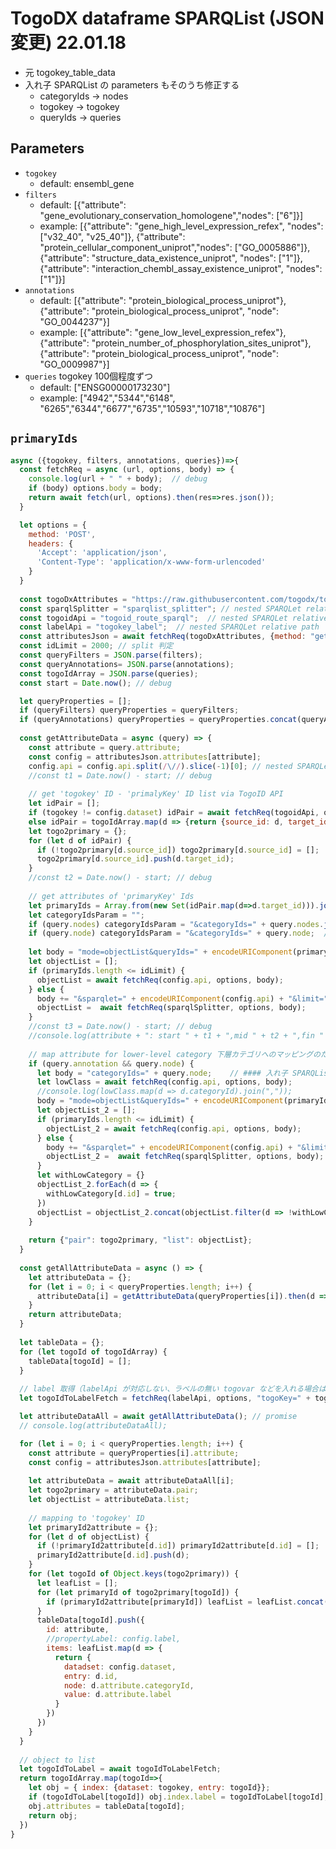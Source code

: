 # TogoDX dataframe SPARQList (JSON 変更) 22.01.18

- 元 togokey_table_data
- 入れ子 SPARQList の parameters もそのうち修正する
  - categoryIds -> nodes
  - togokey -> togokey
  - queryIds -> queries

## Parameters

* `togokey`
  * default: ensembl_gene
* `filters`
  * default: [{"attribute": "gene_evolutionary_conservation_homologene","nodes": ["6"]}]
  * example: [{"attribute": "gene_high_level_expression_refex", "nodes": ["v32_40", "v25_40"]}, {"attribute": "protein_cellular_component_uniprot","nodes": ["GO_0005886"]}, {"attribute": "structure_data_existence_uniprot", "nodes": ["1"]}, {"attribute": "interaction_chembl_assay_existence_uniprot", "nodes": ["1"]}]
* `annotations`
  * default: [{"attribute": "protein_biological_process_uniprot"},{"attribute": "protein_biological_process_uniprot", "node": "GO_0044237"}]
  * example: [{"attribute": "gene_low_level_expression_refex"}, {"attribute": "protein_number_of_phosphorylation_sites_uniprot"}, {"attribute": "protein_biological_process_uniprot", "node": "GO_0009987"}]
* `queries` togokey 100個程度ずつ
  * default: ["ENSG00000173230"]
  * example: ["4942","5344","6148", "6265","6344","6677","6735","10593","10718","10876"]

## `primaryIds`
```javascript
async ({togokey, filters, annotations, queries})=>{
  const fetchReq = async (url, options, body) => {
    console.log(url + " " + body);  // debug
    if (body) options.body = body;
    return await fetch(url, options).then(res=>res.json());
  }

  let options = {
    method: 'POST',
    headers: {
      'Accept': 'application/json',
      'Content-Type': 'application/x-www-form-urlencoded'
    }
  }
  
  const togoDxAttributes = "https://raw.githubusercontent.com/togodx/togodx-config-human/develop/config/attributes.json";
  const sparqlSplitter = "sparqlist_splitter"; // nested SPARQLet relative path
  const togoidApi = "togoid_route_sparql";  // nested SPARQLet relative path
  const labelApi = "togokey_label";  // nested SPARQLet relative path
  const attributesJson = await fetchReq(togoDxAttributes, {method: "get"});
  const idLimit = 2000; // split 判定
  const queryFilters = JSON.parse(filters);
  const queryAnnotations= JSON.parse(annotations);
  const togoIdArray = JSON.parse(queries);
  const start = Date.now(); // debug

  let queryProperties = [];
  if (queryFilters) queryProperties = queryFilters;
  if (queryAnnotations) queryProperties = queryProperties.concat(queryAnnotations.map(d => { d.annotation = true; return d; }));
  
  const getAttributeData = async (query) => {
    const attribute = query.attribute;
    const config = attributesJson.attributes[attribute];
    config.api = config.api.split(/\//).slice(-1)[0]; // nested SPARQLet relative path
    //const t1 = Date.now() - start; // debug
    
    // get 'togokey' ID - 'primalyKey' ID list via TogoID API
    let idPair = [];
    if (togokey != config.dataset) idPair = await fetchReq(togoidApi, options, "source=" + togokey + "&target=" + config.dataset + "&ids=" + encodeURIComponent(togoIdArray.join(" ")));
    else idPair = togoIdArray.map(d => {return {source_id: d, target_id: d} });
    let togo2primary = {};
    for (let d of idPair) {
      if (!togo2primary[d.source_id]) togo2primary[d.source_id] = [];
      togo2primary[d.source_id].push(d.target_id);
    }
    //const t2 = Date.now() - start; // debug
    
    // get attributes of 'primaryKey' Ids
    let primaryIds = Array.from(new Set(idPair.map(d=>d.target_id))).join(",");
    let categoryIdsParam = "";
    if (query.nodes) categoryIdsParam = "&categoryIds=" + query.nodes.join(",");  // #### 入れ子 SPARQList. 要パラメータ名の整理
    if (query.node) categoryIdsParam = "&categoryIds=" + query.node;  // #### 入れ子 SPARQList. 要パラメータ名の整理
    
    let body = "mode=objectList&queryIds=" + encodeURIComponent(primaryIds) + categoryIdsParam;  // #### 入れ子 SPARQList. 要パラメータ名の整理
    let objectList = [];
    if (primaryIds.length <= idLimit) {
      objectList = await fetchReq(config.api, options, body);
    } else {
      body += "&sparqlet=" + encodeURIComponent(config.api) + "&limit=" + idLimit;
      objectList =  await fetchReq(sparqlSplitter, options, body);
    }  
    //const t3 = Date.now() - start; // debug
    //console.log(attribute + ": start " + t1 + ",mid " + t2 + ",fin " + t3);
    
    // map attribute for lower-level category 下層カテゴリへのマッピングのための処理
    if (query.annotation && query.node) {
      let body = "categoryIds=" + query.node;    // #### 入れ子 SPARQList. 要パラメータ名の整理
      let lowClass = await fetchReq(config.api, options, body);
      //console.log(lowClass.map(d => d.categoryId).join(","));
      body = "mode=objectList&queryIds=" + encodeURIComponent(primaryIds) + "&categoryIds=" + lowClass.map(d => d.categoryId).join(",");  // #### 入れ子 SPARQList. 要パラメータ名の整理
      let objectList_2 = [];
      if (primaryIds.length <= idLimit) {
        objectList_2 = await fetchReq(config.api, options, body);
      } else {
        body += "&sparqlet=" + encodeURIComponent(config.api) + "&limit=" + idLimit;
        objectList_2 =  await fetchReq(sparqlSplitter, options, body);
      }
      let withLowCategory = {}
      objectList_2.forEach(d => {
        withLowCategory[d.id] = true;
      })
      objectList = objectList_2.concat(objectList.filter(d => !withLowCategory[d.id]))
    }
    
    return {"pair": togo2primary, "list": objectList};
  }
  
  const getAllAttributeData = async () => {
    let attributeData = {};
    for (let i = 0; i < queryProperties.length; i++) {
      attributeData[i] = getAttributeData(queryProperties[i]).then(d => d);
    }
    return attributeData;
  } 
 
  let tableData = {};
  for (let togoId of togoIdArray) {
    tableData[togoId] = [];
  }
  
  // label 取得（labelApi が対応しない、ラベルの無い togovar などを入れる場合は注意）
  let togoIdToLabelFetch = fetchReq(labelApi, options, "togoKey=" + togokey + "&queryIds=" + queries);  // #### 入れ子 SPARQList. 要パラメータ名の整理

  let attributeDataAll = await getAllAttributeData(); // promise
  // console.log(attributeDataAll);

  for (let i = 0; i < queryProperties.length; i++) {
    const attribute = queryProperties[i].attribute;     
    const config = attributesJson.attributes[attribute];
    
    let attributeData = await attributeDataAll[i];
    let togo2primary = attributeData.pair;
	let objectList = attributeData.list;
          
    // mapping to 'togokey' ID
    let primaryId2attribute = {};
    for (let d of objectList) {
      if (!primaryId2attribute[d.id]) primaryId2attribute[d.id] = [];
      primaryId2attribute[d.id].push(d);
    }
    for (let togoId of Object.keys(togo2primary)) {
      let leafList = [];
      for (let primaryId of togo2primary[togoId]) {
        if (primaryId2attribute[primaryId]) leafList = leafList.concat(primaryId2attribute[primaryId]);
      }
      tableData[togoId].push({
        id: attribute,
        //propertyLabel: config.label,
        items: leafList.map(d => {
          return {
            datadset: config.dataset,
            entry: d.id,
            node: d.attribute.categoryId,
            value: d.attribute.label
          }
        })  
      })
    }
  }
  
  // object to list
  let togoIdToLabel = await togoIdToLabelFetch;
  return togoIdArray.map(togoId=>{
    let obj = { index: {dataset: togokey, entry: togoId}};
    if (togoIdToLabel[togoId]) obj.index.label = togoIdToLabel[togoId];
    obj.attributes = tableData[togoId];
    return obj;
  })
}
```